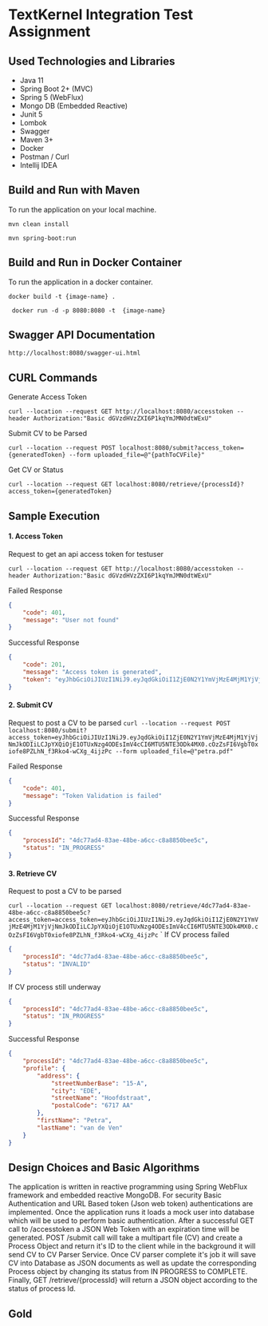 # TextKernel Integration Test Assignment

## Used Technologies and Libraries

+ Java 11
+ Spring Boot 2+ (MVC)
+ Spring 5 (WebFlux)
+ Mongo DB (Embedded Reactive)
+ Junit 5
+ Lombok
+ Swagger
+ Maven 3+
+ Docker
+ Postman / Curl
+ Intellij IDEA

## Build and Run with Maven

To run the application on your local machine.

`mvn clean install`

`mvn spring-boot:run `

## Build and Run in Docker Container

To run the application in a docker container.

`docker build -t {image-name} .`

` docker run -d -p 8080:8080 -t  {image-name}`

## Swagger API Documentation ##

`http://localhost:8080/swagger-ui.html`

## CURL Commands

Generate Access Token

`curl --location --request GET http://localhost:8080/accesstoken --header Authorization:"Basic dGVzdHVzZXI6P1kqYmJMN0dtWExU" `

Submit CV to be Parsed

`curl --location --request POST localhost:8080/submit?access_token={generatedToken} --form uploaded_file=@"{pathToCVFile}"
`

Get CV or Status

`curl --location --request GET localhost:8080/retrieve/{processId}?access_token={generatedToken}`

## Sample Execution

#### 1. Access Token

Request to get an api access token for testuser

`curl --location --request GET http://localhost:8080/accesstoken --header Authorization:"Basic dGVzdHVzZXI6P1kqYmJMN0dtWExU" `

Failed Response
```json
{
    "code": 401,
    "message": "User not found"
}
```

Successful Response
```json
{
    "code": 201,
    "message": "Access token is generated",
    "token": "eyJhbGciOiJIUzI1NiJ9.eyJqdGkiOiI1ZjE0N2Y1YmVjMzE4MjM1YjVjNmJkODIiLCJpYXQiOjE1OTUxNzg4ODEsImV4cCI6MTU5NTE3ODk4MX0.cOzZsFI6VgbT0xiofe8PZLhN_f3Rko4-wCXg_4ijzPc"
}
```

#### 2. Submit CV

Request to post a CV to be parsed 
`curl --location --request POST localhost:8080/submit?access_token=eyJhbGciOiJIUzI1NiJ9.eyJqdGkiOiI1ZjE0N2Y1YmVjMzE4MjM1YjVjNmJkODIiLCJpYXQiOjE1OTUxNzg4ODEsImV4cCI6MTU5NTE3ODk4MX0.cOzZsFI6VgbT0xiofe8PZLhN_f3Rko4-wCXg_4ijzPc --form uploaded_file=@"petra.pdf"
`

Failed Response
```json
{
    "code": 401,
    "message": "Token Validation is failed"
}
```

Successful Response
```json
{
    "processId": "4dc77ad4-83ae-48be-a6cc-c8a8850bee5c",
    "status": "IN_PROGRESS"
}
```

#### 3. Retrieve CV

Request to post a CV to be parsed 

`curl --location --request GET localhost:8080/retrieve/4dc77ad4-83ae-48be-a6cc-c8a8850bee5c?access_token=access_token=eyJhbGciOiJIUzI1NiJ9.eyJqdGkiOiI1ZjE0N2Y1YmVjMzE4MjM1YjVjNmJkODIiLCJpYXQiOjE1OTUxNzg4ODEsImV4cCI6MTU5NTE3ODk4MX0.cOzZsFI6VgbT0xiofe8PZLhN_f3Rko4-wCXg_4ijzPc`
                                                                                                         `
If CV process failed
```json
{
    "processId": "4dc77ad4-83ae-48be-a6cc-c8a8850bee5c",
    "status": "INVALID"
}
```

If CV process still underway
```json
{
    "processId": "4dc77ad4-83ae-48be-a6cc-c8a8850bee5c",
    "status": "IN_PROGRESS"
}
```

Successful Response
```json
{
    "processId": "4dc77ad4-83ae-48be-a6cc-c8a8850bee5c",
    "profile": {
        "address": {
            "streetNumberBase": "15-A",
            "city": "EDE",
            "streetName": "Hoofdstraat",
            "postalCode": "6717 AA"
        },
        "firstName": "Petra",
        "lastName": "van de Ven"
    }
}
```

## Design Choices and Basic Algorithms

The application is written in reactive programming using Spring WebFlux framework and embedded reactive MongoDB.
For security Basic Authentication and URL Based token (Json web token) authentications are implemented. Once the application
runs it loads a mock user into database which will be used to perform basic authentication. After a successful GET call to /accesstoken a JSON Web Token with an expiration time will be generated. POST /submit call will take a multipart file (CV) and create a Process Object and return it's ID to the client while in the background it will send CV to CV Parser Service. Once CV parser complete it's job it will save CV into Database as JSON documents as well as update the corresponding Process object by changing its status from IN PROGRESS to COMPLETE. Finally, GET /retrieve/{processId} will return a JSON object according to the status of process Id.


## Gold
